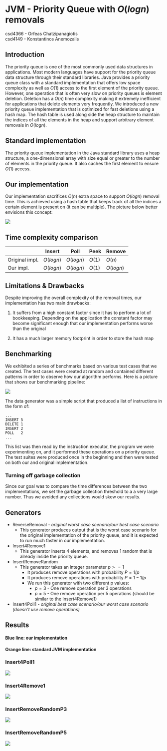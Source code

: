 # JVM - Priority Queue with $O(logn)$ removals

csd4366 - Orfeas Chatzipanagiotis <br>
csd4149 - Konstantinos Anemozalis <br>

## Introduction

The priority queue is one of the most commonly used data structures in applications.
Most modern languages have support for the priority queue data structure through their
standard libraries. Java provides a priority queue class with a standard implementation
that offers low space complexity as well as $O(1)$ access to the first element of the
priority queue. However, one operation that is often very slow on priority queues is
element deletion. Deletion has a $O(n)$ time complexity making it extremely inefficient
for applications that delete elements very frequently. We introduced a new priority queue
implementation that is optimized for fast deletions using a hash map. The hash table is
used along side the heap structure to maintain the indices of all the elements in the
heap and support arbitrary element removals in $O(logn)$.

## Standard implementation

The priority queue implementation in the Java standard library uses a heap structure, a
one-dimensional array with size equal or greater to the number of elements in the priority
queue. It also caches the first element to ensure $O(1)$ access.

## Our implementation

Our implementation sacrifices $O(n)$ extra space to support $O(logn)$ removal time. This is
achieved using a hash table that keeps track of all the indices a certain element is present
on (it can be multiple). The picture below better envisions this concept:

![](./assets/heap.png)

## Time complexity comparison

|                 | Insert          | Poll            | Peek            | Remove          |
|---------------- | --------------- | --------------- | --------------- | --------------- |
| Original impl.  | $O(logn)$       | $O(logn)$       | $O(1)$          | $O(n)$          |
| Our impl.       | $O(logn)$       | $O(logn)$       | $O(1)$          | $O(logn)$       |

## Limitations & Drawbacks

Despite improving the overall complexity of the removal times, our implementation has two 
main drawbacks:

1) It suffers from a high constant factor since it has to perform a lot of bookkeeping.
Depending on the application the constant factor may become significant enough that our
implementation performs worse than the original

2) It has a much larger memory footprint in order to store the hash map

## Benchmarking

We exhibited a series of benchmarks based on various test cases that we created. The test
cases were created at random and contained different patterns in order to observe how our
algorithm performs. Here is a picture that shows our benchmarking pipeline:

![](./assets/pipeline.png)

The data generator was a simple script that produced a list of instructions in the form of:

```
...
INSERT 5
DELETE 1
INSERT 2
POLL   2
...
```

This list was then read by the instruction executor, the program we were experimenting on,
and it performed these operations on a priority queue. The test suites were produced once
in the beginning and then were tested on both our and original implementation.

### Turning off garbage collection

Since our goal was to compare the time differences between the two implementations, we set the
garbage collection threshold to a a very large number. Thus we avoided any collections would
skew our results.

## Generators

* ReverseRemoval - _original worst case scenario/our best case scenario_
  * This generator produces output that is the worst case scenario for the original implementation of the priority queue, and it is expected to run much faster in our implementation.
* Insert4Remove1
  * This generator inserts 4 elements, and removes 1 random that is already inside the priority queue.
* InsertRemoveRandom
  * This generator takes an integer parameter $p>=1$
    * It produces remove operations with probability $P = 1/p$
    * It produces remove operations with probability $P = 1 - 1/p$
    * We run this generator with two different p values:
      * $p = 3$ - One remove operation per 3 operations
      * $p = 5$ - One remove operation per 5 operations (should be similar to the Insert4Remove1)
* Insert4Poll1 - _original best case scenario/our worst case scenario (doesn't use remove operations)_

## Results

#### Blue line: our implementation
#### Orange line: standard JVM implementation

### Insert4Poll1

![](../src/plotter/Insert4Poll1.png)

### Insert4Remove1

![](../src/plotter/Insert4Remove1.png)

### InsertRemoveRandomP3

![](../src/plotter/InsertRemoveRandomP3.png)

### InsertRemoveRandomP5

![](../src/plotter/InsertRemoveRandomP5.png)

